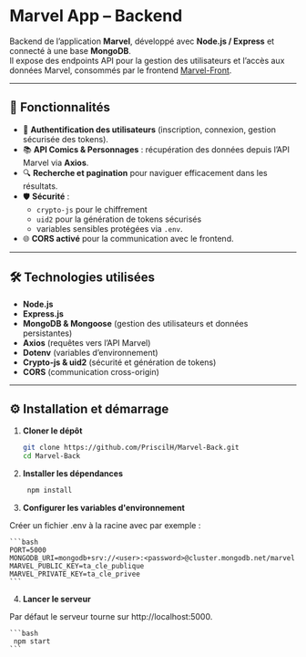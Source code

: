 # Marvel App – Backend

Backend de l’application **Marvel**, développé avec **Node.js / Express** et connecté à une base **MongoDB**.  
Il expose des endpoints API pour la gestion des utilisateurs et l’accès aux données Marvel, consommés par le frontend [Marvel-Front](https://github.com/PriscilH/Marvel-Front).

---

## 🚀 Fonctionnalités

- 🔐 **Authentification des utilisateurs** (inscription, connexion, gestion sécurisée des tokens).
- 📚 **API Comics & Personnages** : récupération des données depuis l’API Marvel via **Axios**.
- 🔍 **Recherche et pagination** pour naviguer efficacement dans les résultats.
- 🛡 **Sécurité** :
  - `crypto-js` pour le chiffrement
  - `uid2` pour la génération de tokens sécurisés
  - variables sensibles protégées via `.env`.
- 🌐 **CORS activé** pour la communication avec le frontend.

---

## 🛠️ Technologies utilisées

- **Node.js**
- **Express.js**
- **MongoDB & Mongoose** (gestion des utilisateurs et données persistantes)
- **Axios** (requêtes vers l’API Marvel)
- **Dotenv** (variables d’environnement)
- **Crypto-js & uid2** (sécurité et génération de tokens)
- **CORS** (communication cross-origin)

---

## ⚙️ Installation et démarrage

1. **Cloner le dépôt**

   ```bash
   git clone https://github.com/PriscilH/Marvel-Back.git
   cd Marvel-Back
   ```

2. **Installer les dépendances**

   ```bash
    npm install
   ```

3. **Configurer les variables d'environnement**

Créer un fichier .env à la racine avec par exemple :

    ```bash
    PORT=5000
    MONGODB_URI=mongodb+srv://<user>:<password>@cluster.mongodb.net/marvel
    MARVEL_PUBLIC_KEY=ta_cle_publique
    MARVEL_PRIVATE_KEY=ta_cle_privee
    ```

4. **Lancer le serveur**

Par défaut le serveur tourne sur http://localhost:5000.

    ```bash
     npm start
    ```
